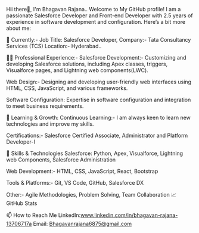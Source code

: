 Hii there👋, I'm Bhagavan Rajana..
Welcome to My GitHub profile! I am a passionate Salesforce Developer and Front-end Developer with 2.5 years of experience in software development and configuration. Here’s a bit more about me:


🔭 Currently:-
Job Title: Salesforce Developer,
Company:- Tata Consultancy Services (TCS)
Location:- Hyderabad..


👨‍💻 Professional Experience:-
Salesforce Development:- Customizing and developing Salesforce solutions, including Apex classes, triggers, Visualforce pages, and Lightning web components(LWC).

Web Design:- Designing and developing user-friendly web interfaces using HTML, CSS, JavaScript, and various frameworks.

Software Configuration: Expertise in software configuration and integration to meet business requirements.

🌱 Learning & Growth:
Continuous Learning:- I am always keen to learn new technologies and improve my skills.

Certifications:- Salesforce Certified Associate, Administrator and Platform Developer-I

💼 Skills & Technologies
Salesforce: Python,  Apex, Visualforce, Lightning web Components, Salesforce Administration

Web Development:- HTML, CSS, JavaScript, React, Bootstrap

Tools & Platforms:- Git, VS Code, GitHub, Salesforce DX

Other:- Agile Methodologies, Problem Solving, Team Collaboration
📈 GitHub Stats

📫 How to Reach Me
LinkedIn:www.linkedin.com/in/bhagavan-rajana-13706717a
Email:  Bhagavanrajana6875@gmail.com


